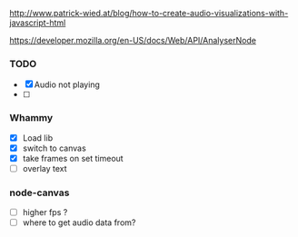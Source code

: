 http://www.patrick-wied.at/blog/how-to-create-audio-visualizations-with-javascript-html

https://developer.mozilla.org/en-US/docs/Web/API/AnalyserNode


### TODO

- [x] Audio not playing
- [ ] 


### Whammy
- [x] Load lib
- [x] switch to canvas
- [x] take frames on set timeout
- [ ] overlay text

### node-canvas
- [ ] higher fps ?
- [ ] where to get audio data from?